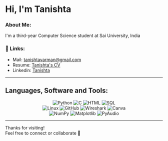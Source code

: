 # Hi, I'm Tanishta 

### About Me:
I'm a third-year Computer Science student at Sai University, India

### 🔗 Links:
- Mail: [tanishtavarman@gmail.com](tanishta.varman@gmail.com)
- Resume: [Tanishta's CV]()
- Linkedin: [Tanishta](https://www.linkedin.com/in/tanishtavarman/)

---

##  Languages, Software and Tools:

<div align="center">
  <img alt="Python" src="https://img.shields.io/badge/Python-37709F?style=for-the-badge&logo=python&logoColor=white" />
  <img alt="C" src="https://img.shields.io/badge/C-00599C?style=for-the-badge&logo=c&logoColor=white" />
  <img alt="HTML" src="https://img.shields.io/badge/HTML5-E34F26?style=for-the-badge&logo=html5&logoColor=white" />
  <img alt="SQL" src="https://img.shields.io/badge/SQL-4479A1?style=for-the-badge&logo=sqlite&logoColor=white" />
  <br>
  <img alt="Linux" src="https://img.shields.io/badge/Linux-FCC624?style=for-the-badge&logo=linux&logoColor=black" />
  <img alt="GitHub" src="https://img.shields.io/badge/GitHub-181717?style=for-the-badge&logo=github&logoColor=white" />
  <img alt="Wireshark" src="https://img.shields.io/badge/Wireshark-306998?style=for-the-badge&logo=wireshark&logoColor=white" />
  <img alt="Canva" src="https://img.shields.io/badge/Canva-00C4CC?style=for-the-badge&logo=canva&logoColor=white" />
  <br>
  <img alt="NumPy" src="https://img.shields.io/badge/Numpy-013243?style=for-the-badge&logo=numpy&logoColor=white" />
  <img alt="Matplotlib" src="https://img.shields.io/badge/Matplotlib-11557C?style=for-the-badge&logo=matplotlib&logoColor=white" />
  <img alt="PyAudio" src="https://img.shields.io/badge/PyAudio-3776AB?style=for-the-badge&logo=python&logoColor=white" />
</div>

---

Thanks for visiting!  
Feel free to connect or collaborate 🌱
